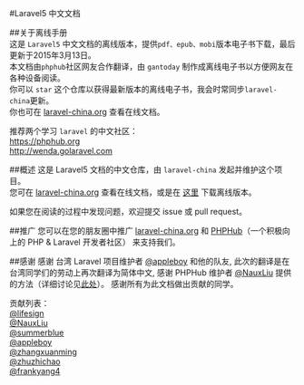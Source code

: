 #Laravel5 中文文档

##关于离线手册  
这是 `Laravel5` 中文文档的离线版本，提供`pdf、epub、mobi`版本电子书下载，最后更新于2015年3月13日。  
本文档由`phphub`社区网友合作翻译，由 `gantoday` 制作成离线电子书以方便网友在各种设备阅读。  
你可以 `star` 这个仓库以获得最新版本的离线电子书，我会时常同步`laravel-china`更新。  
你也可在 [laravel-china.org](http://laravel-china.org) 查看在线文档。  

推荐两个学习 `laravel` 的中文社区：  
https://phphub.org  
http://wenda.golaravel.com  

##概述
这是 Laravel5 文档的中文仓库，由 `laravel-china` 发起并维护这个项目。  
您可在 [laravel-china.org](http://laravel-china.org) 查看在线文档，或是在 [这里](https://phphub.org/topics/507) 下载离线版本。

如果您在阅读的过程中发现问题，欢迎提交 issue 或 pull request。

##推广
您可以在您的朋友圈中推广 [laravel-china.org](http://laravel-china.org) 和 [PHPHub](https://phphub.org)（一个积极向上的 PHP & Laravel 开发者社区） 来支持我们。

##感谢
感谢 台湾 Laravel 项目维护者 [@appleboy](https://github.com/appleboy) 和他的队友, 此次的翻译是在台湾同学们的劳动上再次翻译为简体中文, 感谢 PHPHub 维护者 [@NauxLiu](https://github.com/NauxLiu) 提供的方法（详细讨论见[此处](https://phphub.org/topics/476)）。 感谢所有为此文档做出贡献的同学。

贡献列表：  
[@lifesign](https://github.com/lifesign)  
[@NauxLiu](https://github.com/NauxLiu)  
[@summerblue](https://github.com/summerblue)  
[@appleboy](https://github.com/appleboy)    
[@zhangxuanming](https://github.com/zhangxuanming)  
[@zhuzhichao](https://github.com/zhuzhichao)  
[@frankyang4](https://github.com/frankyang4)  
